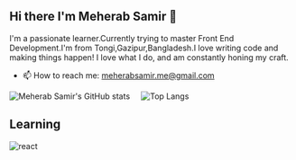 ## Hi there I'm Meherab Samir 👋
I'm a passionate learner.Currently trying to master Front End Development.I'm from Tongi,Gazipur,Bangladesh.I love writing code and making things happen! I love what I do, and am constantly honing my craft.

- 📫 How to reach me: [meherabsamir.me@gmail.com](mailto:meherabsamir.me@gmail.com)

![Meherab Samir's GitHub stats](https://github-readme-stats.vercel.app/api?username=MeherabSamir&theme=cobalt)
&nbsp;&nbsp;&nbsp;&nbsp;![Top Langs](https://github-readme-stats.vercel.app/api/top-langs/?username=MeherabSamir&theme=cobalt)

## Learning
<img align="left" alt="react" src="https://img.shields.io/badge/react%20-%2320232a.svg?&style=for-the-badge&logo=react&logoColor=%2361DAFB" />
